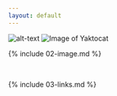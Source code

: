```yaml
---
layout: default
---
```

![alt-text](image-url)
![Image of Yaktocat](https://octodex.github.com/images/yaktocat.png)
<br>

{% include 02-image.md %}

<br>

{% include 03-links.md %}

